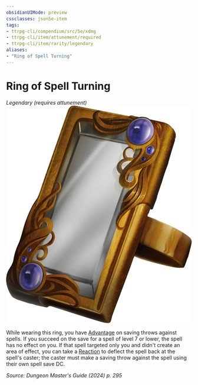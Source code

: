 ```yaml
---
obsidianUIMode: preview
cssclasses: json5e-item
tags:
- ttrpg-cli/compendium/src/5e/xdmg
- ttrpg-cli/item/attunement/required
- ttrpg-cli/item/rarity/legendary
aliases: 
- "Ring of Spell Turning"
---
```

# Ring of Spell Turning
*Legendary (requires attunement)*  
![](3-Mechanics/CLI/items/img/ring-of-spell-turning.webp#right)


While wearing this ring, you have [Advantage](3-Mechanics/CLI/rules/variant-rules/advantage-xphb.md) on saving throws against spells. If you succeed on the save for a spell of level 7 or lower, the spell has no effect on you. If that spell targeted only you and didn't create an area of effect, you can take a [Reaction](3-Mechanics/CLI/rules/variant-rules/reaction-xphb.md) to deflect the spell back at the spell's caster; the caster must make a saving throw against the spell using their own spell save DC.

*Source: Dungeon Master's Guide (2024) p. 295*
